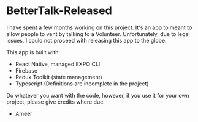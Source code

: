 # BetterTalk-Released

I have spent a few months working on this project. It's an app to meant to allow people to vent by talking to a Volunteer. Unfortunately, due to legal issues, I could not proceed with
releasing this app to the globe.

This app is built with:

- React Native, managed EXPO CLI
- Firebase
- Redux Toolkit (state management)
- Typescript (Definitions are incomplete in the project)

Do whatever you want with the code, however, if you use it for your own project, please give credits where due.

- Ameer
